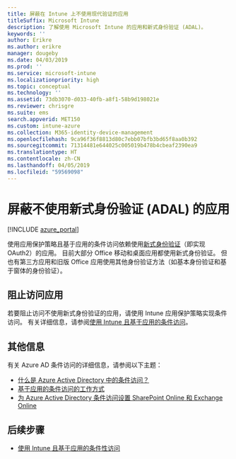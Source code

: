 ```yaml
---
title: 屏蔽在 Intune 上不使用现代验证的应用
titleSuffix: Microsoft Intune
description: 了解使用 Microsoft Intune 的应用和新式身份验证 (ADAL)。
keywords: ''
author: Erikre
ms.author: erikre
manager: dougeby
ms.date: 04/03/2019
ms.prod: ''
ms.service: microsoft-intune
ms.localizationpriority: high
ms.topic: conceptual
ms.technology: ''
ms.assetid: 73db3070-d033-40fb-a8f1-58b9d198021e
ms.reviewer: chrisgre
ms.suite: ems
search.appverid: MET150
ms.custom: intune-azure
ms.collection: M365-identity-device-management
ms.openlocfilehash: 9ca96f36f8813d80c7ebb07bfb3bd65f8aa0b392
ms.sourcegitcommit: 71314481e644025c005019b478b4cbeaf2390ea9
ms.translationtype: HT
ms.contentlocale: zh-CN
ms.lasthandoff: 04/05/2019
ms.locfileid: "59569098"
---
```

# <a name="block-apps-that-dont-use-modern-authentication-adal"></a>屏蔽不使用新式身份验证 (ADAL) 的应用

[!INCLUDE [azure_portal](./includes/azure_portal.md)]

使用应用保护策略且基于应用的条件访问依赖使用[新式身份验证](https://support.office.com/article/Using-Office-365-modern-authentication-with-Office-clients-776c0036-66fd-41cb-8928-5495c0f9168a)（即实现 OAuth2）的应用。 目前大部分 Office 移动和桌面应用都使用新式身份验证。 但也有第三方应用和旧版 Office 应用使用其他身份验证方法（如基本身份验证和基于窗体的身份验证）。

## <a name="block-access-to-apps"></a>阻止访问应用

若要阻止访问不使用新式身份验证的应用，请使用 Intune 应用保护策略实现条件访问。 有关详细信息，请参阅[使用 Intune 且基于应用的条件访问](app-based-conditional-access-intune.md)。

## <a name="additional-information"></a>其他信息

有关 Azure AD 条件访问的详细信息，请参阅以下主题：
- [什么是 Azure Active Directory 中的条件访问？](https://docs.microsoft.com/azure/active-directory/conditional-access/overview)
- [基于应用的条件访问的工作方式](app-based-conditional-access-intune.md#how-app-based-conditional-access-works)
- [为 Azure Active Directory 条件访问设置 SharePoint Online 和 Exchange Online](https://docs.microsoft.com/azure/active-directory/conditional-access/conditional-access-for-exo-and-spo)

## <a name="next-steps"></a>后续步骤

- [使用 Intune 且基于应用的条件性访问](app-based-conditional-access-intune.md)
